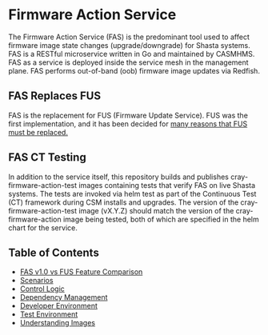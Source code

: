 # Firmware Action Service

The Firmware Action Service (FAS) is the predominant tool used to affect firmware image state changes (upgrade/downgrade) for
Shasta systems. FAS is a RESTful microservice written in Go and maintained by CASMHMS. FAS as a service is deployed inside the
service mesh in the management plane. FAS performs out-of-band (oob) firmware image updates via Redfish.

## FAS Replaces FUS

FAS is the replacement for FUS (Firmware Update Service). FUS was the first implementation, and it has been decided for [many reasons that FUS must be replaced.](docs/Replacing_firmware_update_service.md)

## FAS CT Testing

In addition to the service itself, this repository builds and publishes cray-firmware-action-test images containing tests that
verify FAS on live Shasta systems. The tests are invoked via helm test as part of the Continuous Test (CT) framework during CSM
installs and upgrades. The version of the cray-firmware-action-test image (vX.Y.Z) should match the version of the
cray-firmware-action image being tested, both of which are specified in the helm chart for the service.

## Table of Contents

* [FAS v1.0 vs FUS Feature Comparison](docs/Feature_Comparison.md)
* [Scenarios](docs/action_scenarios.md)
* [Control Logic](docs/control_loop.md)
* [Dependency Management](docs/Dependency_Management.md)
* [Developer Environment](docs/developer_environment.md)
* [Test Environment](docs/test_environment.md)
* [Understanding Images](docs/Understanding_Images.md)

